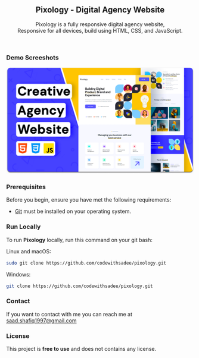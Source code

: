 <div align="center">
  

  <br />
  <br />

  <h2 align="center">Pixology - Digital Agency Website</h2>

  Pixology is a fully responsive digital agency website, <br />Responsive for all devices, build using HTML, CSS, and JavaScript.


</div>

<br />

### Demo Screeshots

![Pixology Desktop Demo](./readme-images/desktop.png "Desktop Demo")

### Prerequisites

Before you begin, ensure you have met the following requirements:

* [Git](https://git-scm.com/downloads "Download Git") must be installed on your operating system.

### Run Locally

To run **Pixology** locally, run this command on your git bash:

Linux and macOS:

```bash
sudo git clone https://github.com/codewithsadee/pixology.git
```

Windows:

```bash
git clone https://github.com/codewithsadee/pixology.git
```

### Contact

If you want to contact with me you can reach me at saad.shafiq1997@gmail.com

### License

This project is **free to use** and does not contains any license.
